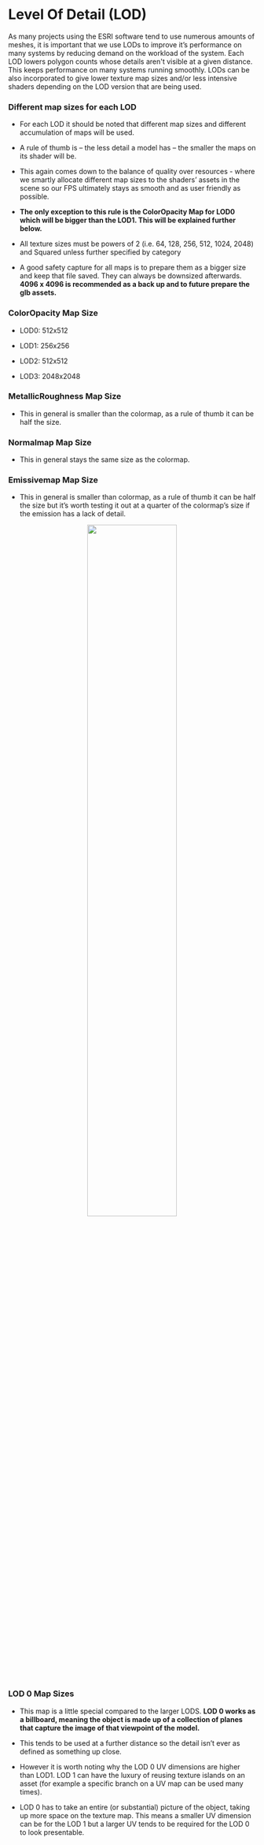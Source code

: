 

# Level Of Detail (LOD)

As many projects using the ESRI software tend to use numerous amounts of
meshes, it is important that we use LODs to improve it’s performance on
many systems by reducing demand on the workload of the system. Each LOD
lowers polygon counts whose details aren't visible at a given distance.
This keeps performance on many systems running smoothly. LODs can be
also incorporated to give lower texture map sizes and/or less intensive
shaders depending on the LOD version that are being used.

### Different map sizes for each LOD

- For each LOD it should be noted that different map sizes and different
  accumulation of maps will be used.

- A rule of thumb is – the less detail a model has – the smaller the
  maps on its shader will be.

- This again comes down to the balance of quality over resources - where
  we smartly allocate different map sizes to the shaders’ assets in the
  scene so our FPS ultimately stays as smooth and as user friendly as
  possible.

- **The only exception to this rule is the ColorOpacity Map for LOD0
  which will be bigger than the LOD1. This will be explained further
  below.**

- All texture sizes must be powers of 2 (i.e. 64, 128, 256, 512,
  1024, 2048) and Squared unless further specified by category

- A good safety capture for all maps is to prepare them as a bigger size
  and keep that file saved. They can always be downsized afterwards.
  **4096 x 4096 is recommended as a back up and to future prepare the
  glb assets.**

### **ColorOpacity Map Size**

- LOD0: 512x512

- LOD1: 256x256

- LOD2: 512x512

- LOD3: 2048x2048

### **MetallicRoughness Map Size**

- This in general is smaller than the colormap, as a rule of thumb it
  can be half the size.

### **Normalmap Map Size**

- This in general stays the same size as the colormap.

### **Emissivemap Map Size**

- This in general is smaller than colormap, as a rule of thumb it can be
  half the size but it’s worth testing it out at a quarter of the
  colormap’s size if the emission has a lack of detail.


<div style="text-align: center;">
  <img src="../images/image39.png" style="width: 60%;" />
</div>

### **LOD 0 Map Sizes**

- This map is a little special compared to the larger LODS. **LOD 0
  works as a billboard, meaning the object is made up of a collection of
  planes that capture the image of that viewpoint of the model.**

- This tends to be used at a further distance so the detail isn’t ever
  as defined as something up close.

- However it is worth noting why the LOD 0 UV dimensions are higher than
  LOD1. LOD 1 can have the luxury of reusing texture islands on an asset
  (for example a specific branch on a UV map can be used many times).

- LOD 0 has to take an entire (or substantial) picture of the object,
  taking up more space on the texture map. This means a smaller UV
  dimension can be for the LOD 1 but a larger UV tends to be required
  for the LOD 0 to look presentable.

